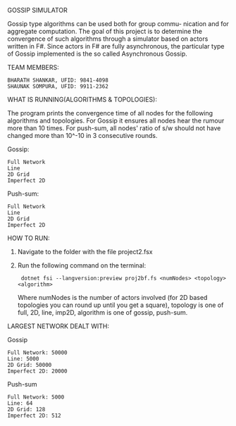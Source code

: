 GOSSIP SIMULATOR

 Gossip type algorithms can be used both for group commu- nication and for aggregate computation. The goal of this project is to determine the convergence of such algorithms through a simulator based on actors written in F#. Since actors in F# are fully asynchronous, the particular type of Gossip implemented is the so called Asynchronous Gossip.

TEAM MEMBERS:

    BHARATH SHANKAR, UFID: 9841-4098
    SHAUNAK SOMPURA, UFID: 9911-2362

WHAT IS RUNNING(ALGORITHMS & TOPOLOGIES):

The program prints the convergence time of all nodes for the following algorithms and topologies.
For Gossip it ensures all nodes hear the rumour more than 10 times.
For push-sum, all nodes' ratio of s/w should not have changed more than 10^-10 in 3 consecutive rounds.

Gossip:

    Full Network
    Line
    2D Grid
    Imperfect 2D

Push-sum:

    Full Network
    Line
    2D Grid
    Imperfect 2D

HOW TO RUN:

1) Navigate to the folder with the file project2.fsx
2) Run the following command on the terminal:

        dotnet fsi --langversion:preview proj2bf.fs <numNodes> <topology> <algorithm>

    Where numNodes is the number of actors involved (for 2D based topologies you can round up until you
    get a square), topology is one of full, 2D, line, imp2D, algorithm is one of gossip, push-sum.

LARGEST NETWORK DEALT WITH:

Gossip

    Full Network: 50000
    Line: 5000
    2D Grid: 50000
    Imperfect 2D: 20000

Push-sum

    Full Network: 5000
    Line: 64
    2D Grid: 128
    Imperfect 2D: 512